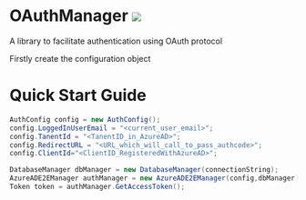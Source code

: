 # OAuthManager <a href="https://travis-ci.org/taruntomar/OAuthManager" target="_blank"><img src="https://travis-ci.org/taruntomar/OAuthManager.svg?branch=master" /></a>
A library to facilitate authentication using OAuth protocol

Firstly create the configuration object

# Quick Start Guide
```c#
AuthConfig config = new AuthConfig();
config.LoggedInUserEmail = "<current_user_email>";
config.TanentId = "<TanentID_in_AzureAD>";
config.RedirectURL = "<URL_which_will_call_to_pass_authcode>";
config.ClientId="<ClientID_RegisteredWithAzureAD>";

DatabaseManager dbManager = new DatabaseManager(connectionString);
AzureADE2EManager authManager = new AzureADE2EManager(config,dbManager);
Token token = authManager.GetAccessToken();
```

